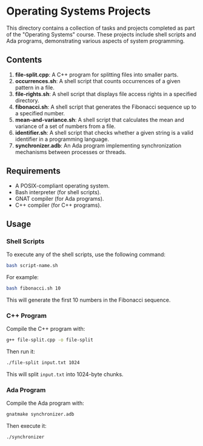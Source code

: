 # Operating Systems Projects

This directory contains a collection of tasks and projects completed as part of the "Operating Systems" course. These projects include shell scripts and Ada programs, demonstrating various aspects of system programming.

## Contents

1. **file-split.cpp**: A C++ program for splitting files into smaller parts.
2. **occurrences.sh**: A shell script that counts occurrences of a given pattern in a file.
3. **file-rights.sh**: A shell script that displays file access rights in a specified directory.
4. **fibonacci.sh**: A shell script that generates the Fibonacci sequence up to a specified number.
5. **mean-and-variance.sh**: A shell script that calculates the mean and variance of a set of numbers from a file.
6. **identifier.sh**: A shell script that checks whether a given string is a valid identifier in a programming language.
7. **synchronizer.adb**: An Ada program implementing synchronization mechanisms between processes or threads.

## Requirements

- A POSIX-compliant operating system.
- Bash interpreter (for shell scripts).
- GNAT compiler (for Ada programs).
- C++ compiler (for C++ programs).

## Usage

### Shell Scripts

To execute any of the shell scripts, use the following command:
```sh
bash script-name.sh
```
For example:
```sh
bash fibonacci.sh 10
```
This will generate the first 10 numbers in the Fibonacci sequence.

### C++ Program

Compile the C++ program with:
```sh
g++ file-split.cpp -o file-split
```
Then run it:
```sh
./file-split input.txt 1024
```
This will split `input.txt` into 1024-byte chunks.

### Ada Program

Compile the Ada program with:
```sh
gnatmake synchronizer.adb
```
Then execute it:
```sh
./synchronizer
```
